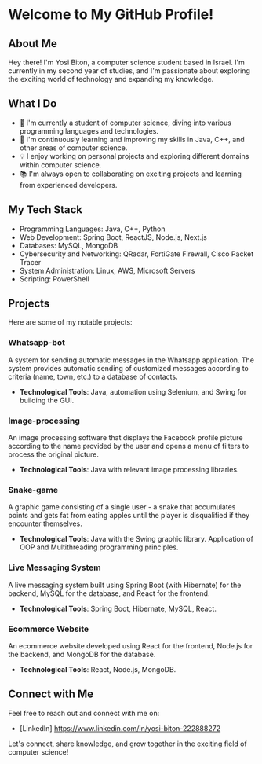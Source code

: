 # Welcome to My GitHub Profile!

## About Me

Hey there! I'm Yosi Biton, a computer science student based in Israel. I'm currently in my second year of studies, and I'm passionate about exploring the exciting world of technology and expanding my knowledge.

## What I Do

- 🚀 I'm currently a student of computer science, diving into various programming languages and technologies.
- 🌱 I'm continuously learning and improving my skills in Java, C++, and other areas of computer science.
- 💡 I enjoy working on personal projects and exploring different domains within computer science.
- 📚 I'm always open to collaborating on exciting projects and learning from experienced developers.

## My Tech Stack

- Programming Languages: Java, C++, Python
- Web Development: Spring Boot, ReactJS, Node.js, Next.js
- Databases: MySQL, MongoDB
- Cybersecurity and Networking: QRadar, FortiGate Firewall, Cisco Packet Tracer
- System Administration: Linux, AWS, Microsoft Servers
- Scripting: PowerShell



## Projects

Here are some of my notable projects:

### Whatsapp-bot

A system for sending automatic messages in the Whatsapp application. The system provides automatic sending of customized messages according to criteria (name, town, etc.) to a database of contacts.

- **Technological Tools**: Java, automation using Selenium, and Swing for building the GUI.

### Image-processing

An image processing software that displays the Facebook profile picture according to the name provided by the user and opens a menu of filters to process the original picture.

- **Technological Tools**: Java with relevant image processing libraries.

### Snake-game

A graphic game consisting of a single user - a snake that accumulates points and gets fat from eating apples until the player is disqualified if they encounter themselves.

- **Technological Tools**: Java with the Swing graphic library. Application of OOP and Multithreading programming principles.

### Live Messaging System

A live messaging system built using Spring Boot (with Hibernate) for the backend, MySQL for the database, and React for the frontend.

- **Technological Tools**: Spring Boot, Hibernate, MySQL, React.

### Ecommerce Website

An ecommerce website developed using React for the frontend, Node.js for the backend, and MongoDB for the database.

- **Technological Tools**: React, Node.js, MongoDB.


## Connect with Me

Feel free to reach out and connect with me on:

- [LinkedIn] https://www.linkedin.com/in/yosi-biton-222888272


Let's connect, share knowledge, and grow together in the exciting field of computer science!

